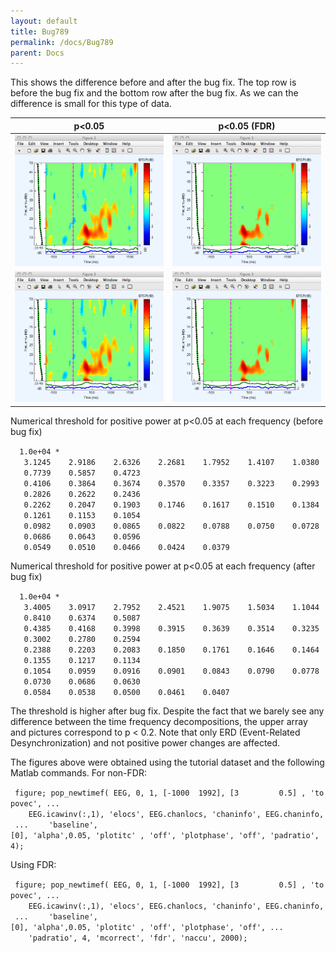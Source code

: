 ```yaml
---
layout: default
title: Bug789
permalink: /docs/Bug789
parent: Docs
---
```


This shows the difference before and after the bug fix. The top row is
before the bug fix and the bottom row after the bug fix. As we can the
difference is small for this type of data.

| p\<0.05                                    | p\<0.05 (FDR)                              |
| ------------------------------------------ | ------------------------------------------ |
| ![275px](/assets/images/Fig1_bug789.jpg) | ![275px](/assets/images/Fig2_bug789.jpg) |
| ![275px](/assets/images/Fig3_bug789.jpg) | ![275px](/assets/images/Fig4_bug789.jpg) |

Numerical threshold for positive power at p\<0.05 at each frequency
(before bug fix)

`  1.0e+04 *`
`   3.1245    2.9186    2.6326    2.2681    1.7952    1.4107    1.0380    0.7739    0.5857    0.4723`
`   0.4106    0.3864    0.3674    0.3570    0.3357    0.3223    0.2993    0.2826    0.2622    0.2436`
`   0.2262    0.2047    0.1903    0.1746    0.1617    0.1510    0.1384    0.1261    0.1153    0.1054`
`   0.0982    0.0903    0.0865    0.0822    0.0788    0.0750    0.0728    0.0686    0.0643    0.0596`
`   0.0549    0.0510    0.0466    0.0424    0.0379`

Numerical threshold for positive power at p\<0.05 at each frequency
(after bug fix)

`  1.0e+04 *`
`   3.4005    3.0917    2.7952    2.4521    1.9075    1.5034    1.1044    0.8410    0.6374    0.5087`
`   0.4385    0.4168    0.3998    0.3915    0.3639    0.3514    0.3235    0.3002    0.2780    0.2594`
`   0.2388    0.2203    0.2083    0.1850    0.1761    0.1646    0.1464    0.1355    0.1217    0.1134`
`   0.1054    0.0959    0.0916    0.0901    0.0843    0.0790    0.0778    0.0730    0.0686    0.0630`
`   0.0584    0.0538    0.0500    0.0461    0.0407`

The threshold is higher after bug fix. Despite the fact that we barely
see any difference between the time frequency decompositions, the upper
array and pictures correspond to p \< 0.2. Note that only ERD
(Event-Related Desynchronization) and not positive power changes are
affected.

The figures above were obtained using the tutorial dataset and the
following Matlab commands. For non-FDR:

` figure; pop_newtimef( EEG, 0, 1, [-1000  1992], [3         0.5] , 'topovec', ...`
`    EEG.icawinv(:,1), 'elocs', EEG.chanlocs, 'chaninfo', EEG.chaninfo, ...`
`    'baseline',[0], 'alpha',0.05, 'plotitc' , 'off', 'plotphase', 'off', 'padratio', 4);`

Using FDR:

` figure; pop_newtimef( EEG, 0, 1, [-1000  1992], [3         0.5] , 'topovec', ...`
`    EEG.icawinv(:,1), 'elocs', EEG.chanlocs, 'chaninfo', EEG.chaninfo, ...`
`    'baseline',[0], 'alpha',0.05, 'plotitc' , 'off', 'plotphase', 'off', ...`
`    'padratio', 4, 'mcorrect', 'fdr', 'naccu', 2000);`
